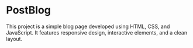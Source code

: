 # PostBlog
This project is a simple blog page developed using HTML, CSS, and JavaScript. It features responsive design, interactive elements, and a clean layout.
